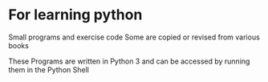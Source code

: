 # For learning python
Small programs and exercise code
Some are copied or revised from various books

These Programs are written in Python 3 and can be accessed by running them in the Python Shell
